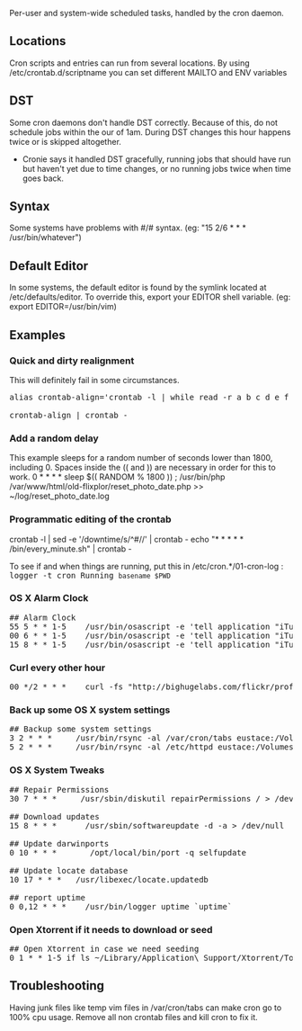 Per-user and system-wide scheduled tasks, handled by the cron daemon.

## Locations

Cron scripts and entries can run from several locations.  By using /etc/crontab.d/scriptname you can set different MAILTO and ENV variables


## DST

Some cron daemons don't handle DST correctly.  Because of this, do not schedule jobs within the our of 1am.  During DST changes this hour happens twice or is skipped altogether.

* Cronie says it handled DST gracefully, running jobs that should have run but haven't yet due to time changes, or no running jobs twice when time goes back.

## Syntax

Some systems have problems with #/# syntax.  (eg:  "15 2/6 * * * /usr/bin/whatever")

## Default Editor

In some systems, the default editor is found by the symlink located at /etc/defaults/editor.  To override this, export your EDITOR shell variable.  (eg:  export EDITOR=/usr/bin/vim)

## Examples

### Quick and dirty realignment
This will definitely fail in some circumstances.
<pre>alias crontab-align='crontab -l | while read -r a b c d e f ; do if [[ "$a" =~ ^## ]] ; then echo "$a $b $c $d $e $f" ; else printf "% -20s %s\n" "$a $b $c $d $e" "$f" ; fi ; done'

crontab-align | crontab -</pre>

### Add a random delay
This example sleeps for a random number of seconds lower than 1800, including 0.  Spaces inside the (( and )) are necessary in order for this to work.
 0 * * * *   sleep $(( RANDOM \% 1800 )) ; /usr/bin/php /var/www/html/old-flixplor/reset_photo_date.php >> ~/log/reset_photo_date.log

### Programmatic editing of the crontab

 crontab -l | sed -e '/downtime/s/^\#//' | crontab -
 echo "* * * * * /bin/every_minute.sh" | crontab -

To see if and when things are running, put this in /etc/cron.*/01-cron-log : <tt>logger -t cron Running `basename $PWD`</tt>

### OS X Alarm Clock

<pre>## Alarm Clock
55 5 * * 1-5    /usr/bin/osascript -e 'tell application "iTunes"' -e 'set the sound volume to 100' -e 'end tell'
00 6 * * 1-5    /usr/bin/osascript -e 'tell application "iTunes"' -e 'play playlist "Old Podcasts"' -e 'end tell'
15 8 * * 1-5    /usr/bin/osascript -e 'tell application "iTunes" to stop'</pre>

### Curl every other hour

<pre>00 */2 * * *    curl -fs "http://bighugelabs.com/flickr/profilewidget/randomint/000000/ffffff/94246031@N00.jpg" > /dev/null</pre>

### Back up some OS X system settings

<pre>## Backup some system settings
3 2 * * *     /usr/bin/rsync -al /var/cron/tabs eustace:/Volumes/Peter/shasta/var/cron/ &> /dev/null
5 2 * * *     /usr/bin/rsync -al /etc/httpd eustace:/Volumes/Peter/shasta/etc/ &> /dev/null</pre>

### OS X System Tweaks

<pre>## Repair Permissions
30 7 * * *     /usr/sbin/diskutil repairPermissions / > /dev/null

## Download updates
15 8 * * *      /usr/sbin/softwareupdate -d -a > /dev/null

## Update darwinports
0 10 * * *       /opt/local/bin/port -q selfupdate

## Update locate database
10 17 * * *   /usr/libexec/locate.updatedb

## report uptime
0 0,12 * * *    /usr/bin/logger uptime `uptime`</pre>

### Open Xtorrent if it needs to download or seed

<pre>## Open Xtorrent in case we need seeding
0 1 * * 1-5	if ls ~/Library/Application\ Support/Xtorrent/TorrentCache/* 2> /dev/null > /dev/null  ; then /usr/bin/open /Applications/Xtorrent.app ; fi ;</pre>

## Troubleshooting

Having junk files like temp vim files in /var/cron/tabs can make cron go to 100% cpu usage.  Remove all non crontab files and kill cron to fix it.
